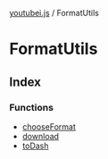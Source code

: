 [youtubei.js](../../README.md) / FormatUtils

# FormatUtils

## Index

### Functions

- [chooseFormat](functions/chooseFormat.md)
- [download](functions/download.md)
- [toDash](functions/toDash.md)
